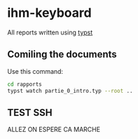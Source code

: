 # ihm-keyboard

All reports written using [typst](https://typst.app/docs/)


## Comiling the documents

Use this command:
```bash
cd rapports
typst watch partie_0_intro.typ --root ..
```

## TEST SSH
ALLEZ ON ESPERE CA MARCHE